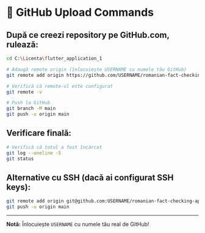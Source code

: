 # 🚀 GitHub Upload Commands

## După ce creezi repository pe GitHub.com, rulează:

```bash
cd C:\Licenta\flutter_application_1

# Adaugă remote origin (înlocuiește USERNAME cu numele tău GitHub)
git remote add origin https://github.com/USERNAME/romanian-fact-checking-app.git

# Verifică că remote-ul este configurat
git remote -v

# Push la GitHub
git branch -M main
git push -u origin main
```

## Verificare finală:
```bash
# Verifică că totul a fost încărcat
git log --oneline -5
git status
```

## Alternative cu SSH (dacă ai configurat SSH keys):
```bash
git remote add origin git@github.com:USERNAME/romanian-fact-checking-app.git
git push -u origin main
```

---
**Notă:** Înlocuiește `USERNAME` cu numele tău real de GitHub!
